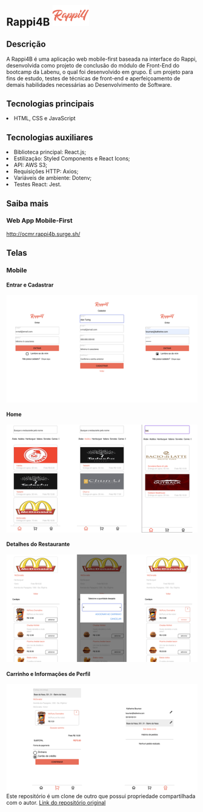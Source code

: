 # Rappi4B <img src='https://raw.githubusercontent.com/OsmanRodrigues/rappi4b_web/clone/src/assets/logo-future-eats-invert%402x.png' width='96' heigth='48' display='inline'>

## Descrição
A Rappi4B é uma aplicação web mobile-first baseada na interface do Rappi, desenvolvida como projeto de conclusão do módulo de Front-End do bootcamp da Labenu, o qual foi desenvolvido em grupo. É um projeto para fins de estudo, testes de técnicas de front-end e aperfeiçoamento de demais habilidades necessárias ao Desenvolvimento de Software.

## Tecnologias principais
<li>HTML, CSS e JavaScript</li>     

## Tecnologias auxiliares
<li>Biblioteca principal: React.js;</li>
<li>Estilização: Styled Components e React Icons;</li> 
<li>API: AWS S3;</li>
<li>Requisições HTTP: Axios;</li>
<li>Variáveis de ambiente: Dotenv;</li>
<li>Testes React: Jest.</li>

## Saiba mais

### Web App Mobile-First
http://ocmr.rappi4b.surge.sh/

## Telas

### Mobile
#### Entrar e Cadastrar
<kbd>
<img src='https://raw.githubusercontent.com/OsmanRodrigues/rappi4b_web/clone/views/mobile_rappi4b.png' width='auto' heigth='auto'>
</kbd>

#### Home
<kbd>
<img src='https://raw.githubusercontent.com/OsmanRodrigues/rappi4b_web/clone/views/mobile_rappi4b(1).png' width='auto' heigth='auto'>
</kbd>

#### Detalhes do Restaurante
<kbd>
<img src='https://raw.githubusercontent.com/OsmanRodrigues/rappi4b_web/clone/views/mobile_rappi4b(2).png' width='auto' heigth='auto'>
</kbd>

#### Carrinho e Informações de Perfil
<kbd>
<img src='https://raw.githubusercontent.com/OsmanRodrigues/rappi4b_web/clone/views/mobile_rappi4b(3).png' width='auto' heigth='auto'>
</kbd>
<br>
Este repositório é um clone de outro que possui propriedade compartilhada com o autor.
<a href='https://github.com/future4code/julian-rappi4B'>Link do repositório original</a>
